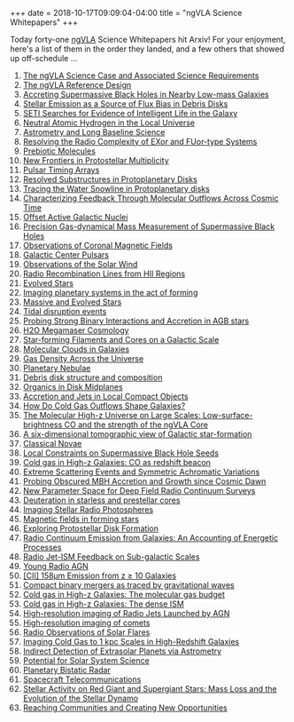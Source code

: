 +++
date = 2018-10-17T09:09:04-04:00
title = "ngVLA Science Whitepapers"
+++

Today forty-one [ngVLA](http://ngvla.nrao.edu/) Science Whitepapers hit Arxiv!
For your enjoyment, here's a list of them in the order they landed, and a few
others that showed up off-schedule …

<!-- more -->

1. [The ngVLA Science Case and Associated Science Requirements](https://arxiv.org/abs/1810.07524)
1. [The ngVLA Reference Design](https://arxiv.org/abs/1810.08197)
1. [Accreting Supermassive Black Holes in Nearby Low-mass Galaxies](https://arxiv.org/abs/1810.06564)
1. [Stellar Emission as a Source of Flux Bias in Debris Disks](https://arxiv.org/abs/1810.06565)
1. [SETI Searches for Evidence of Intelligent Life in the Galaxy](https://arxiv.org/abs/1810.06568)
1. [Neutral Atomic Hydrogen in the Local Universe](https://arxiv.org/abs/1810.06575)
1. [Astrometry and Long Baseline Science](https://arxiv.org/abs/1810.06577)
1. [Resolving the Radio Complexity of EXor and FUor-type Systems](https://arxiv.org/abs/1810.06580)
1. [Prebiotic Molecules](https://arxiv.org/abs/1810.06586)
1. [New Frontiers in Protostellar Multiplicity](https://arxiv.org/abs/1810.06590)
1. [Pulsar Timing Arrays](https://arxiv.org/abs/1810.06594)
1. [Resolved Substructures in Protoplanetary Disks](https://arxiv.org/abs/1810.06598)
1. [Tracing the Water Snowline in Protoplanetary disks](https://arxiv.org/abs/1810.06604)
1. [Characterizing Feedback Through Molecular Outflows Across Cosmic Time](https://arxiv.org/abs/1810.06605)
1. [Offset Active Galactic Nuclei](https://arxiv.org/abs/1810.06609)
1. [Precision Gas-dynamical Mass Measurement of Supermassive Black Holes](https://arxiv.org/abs/1810.06615)
1. [Observations of Coronal Magnetic Fields](https://arxiv.org/abs/1810.06622)
1. [Galactic Center Pulsars](https://arxiv.org/abs/1810.06623)
1. [Observations of the Solar Wind](https://arxiv.org/abs/1810.06633)
1. [Radio Recombination Lines from HII Regions](https://arxiv.org/abs/1810.06664)
1. [Evolved Stars](https://arxiv.org/abs/1810.06666)
1. [Imaging planetary systems in the act of forming](https://arxiv.org/abs/1810.06671)
1. [Massive and Evolved Stars](https://arxiv.org/abs/1810.06676)
1. [Tidal disruption events](https://arxiv.org/abs/1810.06677)
1. [Probing Strong Binary Interactions and Accretion in AGB stars](https://arxiv.org/abs/1810.06685)
1. [H2O Megamaser Cosmology](https://arxiv.org/abs/1810.06686)
1. [Star-forming Filaments and Cores on a Galactic Scale](https://arxiv.org/abs/1810.06701)
1. [Molecular Clouds in Galaxies](https://arxiv.org/abs/1810.06706)
1. [Gas Density Across the Universe](https://arxiv.org/abs/1810.06709)
1. [Planetary Nebulae](https://arxiv.org/abs/1810.06712)
1. [Debris disk structure and composition](https://arxiv.org/abs/1810.06719)
1. [Organics in Disk Midplanes](https://arxiv.org/abs/1810.06724)
1. [Accretion and Jets in Local Compact Objects](https://arxiv.org/abs/1810.06727)
1. [How Do Cold Gas Outflows Shape Galaxies?](https://arxiv.org/abs/1810.06737)
1. [The Molecular High-z Universe on Large Scales: Low-surface-brightness CO and the strength of the ngVLA Core](https://arxiv.org/abs/1810.06770)
1. [A six-dimensional tomographic view of Galactic star-formation](https://arxiv.org/abs/1810.06779)
1. [Classical Novae](https://arxiv.org/abs/1810.06790)
1. [Local Constraints on Supermassive Black Hole Seeds](https://arxiv.org/abs/1810.06814)
1. [Cold gas in High-z Galaxies: CO as redshift beacon](https://arxiv.org/abs/1810.06841)
1. [Extreme Scattering Events and Symmetric Achromatic Variations](https://arxiv.org/abs/1810.07009)
1. [Probing Obscured MBH Accretion and Growth since Cosmic Dawn](https://arxiv.org/abs/1810.07098)
1. [New Parameter Space for Deep Field Radio Continuum Surveys](https://arxiv.org/abs/1810.07143)
1. [Deuteration in starless and prestellar cores](https://arxiv.org/abs/1810.07163)
1. [Imaging Stellar Radio Photospheres](https://arxiv.org/abs/1810.05055)
1. [Magnetic fields in forming stars](https://arxiv.org/abs/1806.06313)
1. [Exploring Protostellar Disk Formation](https://arxiv.org/abs/1810.07174)
1. [Radio Continuum Emission from Galaxies: An Accounting of Energetic Processes](https://arxiv.org/abs/1810.07525)
1. [Radio Jet-ISM Feedback on Sub-galactic Scales](https://arxiv.org/abs/1810.07526)
1. [Young Radio AGN](https://arxiv.org/abs/1810.07527)
1. [[CII] 158μm Emission from z ≥ 10 Galaxies](https://arxiv.org/abs/1810.07536)
1. [Compact binary mergers as traced by gravitational waves](https://arxiv.org/abs/1810.07544)
1. [Cold gas in High-z Galaxies: The molecular gas budget](https://arxiv.org/abs/1810.07546)
1. [Cold gas in High-z Galaxies: The dense ISM](https://arxiv.org/abs/1810.07547)
1. [High-resolution imaging of Radio Jets Launched by AGN](https://arxiv.org/abs/1810.07564)
1. [High-resolution imaging of comets](https://arxiv.org/abs/1810.07867)
1. [Radio Observations of Solar Flares](https://arxiv.org/abs/1810.06336)
1. [Imaging Cold Gas to 1 kpc Scales in High-Redshift Galaxies](https://arxiv.org/abs/1810.08258)
1. [Indirect Detection of Extrasolar Planets via Astrometry](https://arxiv.org/abs/1810.08513)
1. [Potential for Solar System Science](https://arxiv.org/abs/1810.08521)
1. [Planetary Bistatic Radar](https://arxiv.org/abs/1810.08712)
1. [Spacecraft Telecommunications](https://arxiv.org/abs/1810.09268)
1. [Stellar Activity on Red Giant and Supergiant Stars: Mass Loss and the Evolution of the Stellar Dynamo](https://arxiv.org/abs/1810.09353)
1. [Reaching Communities and Creating New Opportunities](https://arxiv.org/abs/1810.09244)
